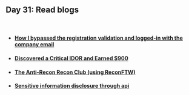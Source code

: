 <h2>Day 31: Read blogs</h2>

<br/>

#### [<ul><li>How I bypassed the registration validation and logged-in with the company email</li></ul>](https://khaledyassen.medium.com/how-i-bypassed-the-registration-validation-and-logged-in-with-the-company-email-14eb12c45fb5)
#### [<ul><li>Discovered a Critical IDOR and Earned $900</li></ul>](https://medium.com/@abhisekr/discovered-a-critical-idor-and-earned-900-for-my-first-p1-vulnerability-57c1e72f42c1)
#### [<ul><li>The Anti-Recon Recon Club (using ReconFTW)</li></ul>](https://www.jhaddix.com/post/the-anti-recon-recon-club-using-reconftw)
#### [<ul><li>Sensitive information disclosure through api</li></ul>](https://medium.com/@rynex797/sensitive-information-disclosure-through-api-750-bug-bounty-3161f0448249)
